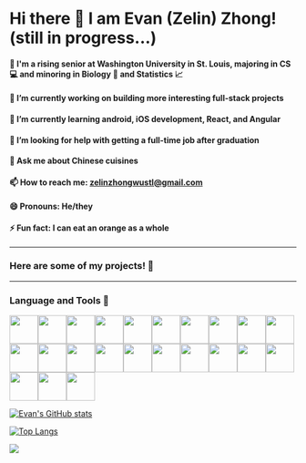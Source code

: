 # Hi there 👋  I am Evan (Zelin) Zhong! (still in progress...)

#### 🏫 I'm a rising senior at Washington University in St. Louis, majoring in CS 💻 and minoring in Biology 🧠 and Statistics 📈

#### 🔭 I’m currently working on building more interesting full-stack projects
#### 🌱 I’m currently learning android, iOS development, React, and Angular
#### 🤔 I’m looking for help with getting a full-time job after graduation 
#### 💬 Ask me about Chinese cuisines
#### 📫 How to reach me: zelinzhongwustl@gmail.com 
#### 😄 Pronouns: He/they
#### ⚡ Fun fact: I can eat an orange as a whole
-------

### Here are some of my projects! 👊





----------
### Language and Tools 🔨
<img height=50 src="https://cdn.jsdelivr.net/gh/devicons/devicon/icons/java/java-original.svg" /><img height=50 src="https://cdn.jsdelivr.net/gh/devicons/devicon/icons/cplusplus/cplusplus-original.svg" /><img height=50 src="https://cdn.jsdelivr.net/gh/devicons/devicon/icons/python/python-original.svg" /><img height=50 src="https://cdn.jsdelivr.net/gh/devicons/devicon/icons/javascript/javascript-original.svg" /><img height=50 src="https://cdn.jsdelivr.net/gh/devicons/devicon/icons/mysql/mysql-original.svg" /><img height=50 src="https://cdn.jsdelivr.net/gh/devicons/devicon/icons/postgresql/postgresql-original.svg" /><img height=50 src="https://cdn.jsdelivr.net/gh/devicons/devicon/icons/sqlite/sqlite-original.svg" /><img height=50 src="https://cdn.jsdelivr.net/gh/devicons/devicon/icons/php/php-original.svg" /><img height=50 src="https://cdn.jsdelivr.net/gh/devicons/devicon/icons/html5/html5-original.svg" /><img height=50 src="https://cdn.jsdelivr.net/gh/devicons/devicon/icons/kotlin/kotlin-original.svg" /><img height=50 src="https://cdn.jsdelivr.net/gh/devicons/devicon/icons/swift/swift-original.svg" /><img height=50 src="https://cdn.jsdelivr.net/gh/devicons/devicon/icons/bash/bash-original.svg" /><img height=50 src="https://cdn.jsdelivr.net/gh/devicons/devicon/icons/rstudio/rstudio-original.svg" /><img height=50 src="https://cdn.jsdelivr.net/gh/devicons/devicon/icons/amazonwebservices/amazonwebservices-original.svg" /><img height=50 src="https://cdn.jsdelivr.net/gh/devicons/devicon/icons/django/django-plain.svg" /><img height=50 src="https://cdn.jsdelivr.net/gh/devicons/devicon/icons/react/react-original.svg" /><img height=50 src="https://cdn.jsdelivr.net/gh/devicons/devicon/icons/redux/redux-original.svg" /><img height=50 src="https://cdn.jsdelivr.net/gh/devicons/devicon/icons/socketio/socketio-original.svg" /><img height=50 src="https://cdn.jsdelivr.net/gh/devicons/devicon/icons/nodejs/nodejs-original.svg" /><img height=50 src="https://cdn.jsdelivr.net/gh/devicons/devicon/icons/docker/docker-original.svg" /><img height=50 src="https://cdn.jsdelivr.net/gh/devicons/devicon/icons/azure/azure-original.svg" /><img height=50 src="https://cdn.jsdelivr.net/gh/devicons/devicon/icons/git/git-original.svg" /><img height=50 src="https://cdn.jsdelivr.net/gh/devicons/devicon/icons/jupyter/jupyter-original.svg" />
          
          
          
          
          
          
          
          

          

          
          
          
          
          
          
          
          
          
          
          
          
          
 
          


[![Evan's GitHub stats](https://github-readme-stats.vercel.app/api?username=evanzhong0726)](https://github.com/anuraghazra/github-readme-stats)

[![Top Langs](https://github-readme-stats.vercel.app/api/top-langs/?username=evanzhong0726)](https://github.com/anuraghazra/github-readme-stats)

<img src="https://github-readme-streak-stats.herokuapp.com/?user=zluvsand"/>

